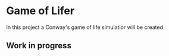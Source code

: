 # Game of Lifer
 In this project a Conway's game of life simulatior will be created
## Work in progress